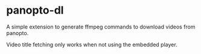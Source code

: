 # panopto-dl

A simple extension to generate ffmpeg commands to download videos from panopto.

Video title fetching only works when not using the embedded player.